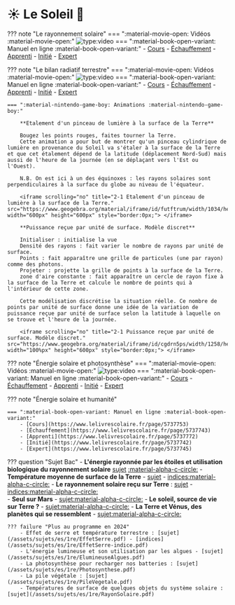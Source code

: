# ☀️ Le Soleil 🌈


??? note "Le rayonnement solaire"
    === ":material-movie-open: Vidéos :material-movie-open:"
        ![type:video](https://www.youtube.com/embed/L4tDCj86SYM)
    === ":material-book-open-variant: Manuel en ligne :material-book-open-variant:"
        - [Cours](https://www.lelivrescolaire.fr/page/4676719)
        - [Échauffement](https://www.lelivrescolaire.fr/page/4676824)
        - [Apprenti](https://www.lelivrescolaire.fr/page/4677175)
        - [Initié](https://www.lelivrescolaire.fr/page/4677365)
        - [Expert](https://www.lelivrescolaire.fr/page/4677554)
  
??? note "Le bilan radiatif terrestre"
    === ":material-movie-open: Vidéos :material-movie-open:"
        ![type:video](https://www.youtube.com/embed/jvZZCZTwsiw)
    === ":material-book-open-variant: Manuel en ligne :material-book-open-variant:"
        - [Cours](https://www.lelivrescolaire.fr/page/5737779)
        - [Échauffement](https://www.lelivrescolaire.fr/page/5737752)
        - [Apprenti](https://www.lelivrescolaire.fr/page/5737749)
        - [Initié](https://www.lelivrescolaire.fr/page/5737778)
        - [Expert](https://www.lelivrescolaire.fr/page/5737732)

    === ":material-nintendo-game-boy: Animations :material-nintendo-game-boy:"
        
        **Etalement d'un pinceau de lumière à la surface de la Terre**

        Bougez les points rouges, faites tourner la Terre.
        Cette animation a pour but de montrer qu'un pinceau cylindrique de lumière en provenance du Soleil va s'étaler à la surface de la Terre et que cet étalement dépend de la latitude (déplacement Nord-Sud) mais aussi de l'heure de la journée (en se déplaçant vers l'Est ou l'Ouest).

        N.B. On est ici à un des équinoxes : les rayons solaires sont perpendiculaires à la surface du globe au niveau de l'équateur.

        <iframe scrolling="no" title="2-1 Etalement d'un pinceau de lumière à la surface de la Terre." src="https://www.geogebra.org/material/iframe/id/futftrum/width/1034/height/918/border/888888/sfsb/true/smb/false/stb/false/stbh/false/ai/false/asb/false/sri/true/rc/false/ld/false/sdz/true/ctl/false" width="600px" height="600px" style="border:0px;"> </iframe>

        **Puissance reçue par unité de surface. Modèle discret**
        
        Initialiser : initialise la vue
        Densité des rayons : fait varier le nombre de rayons par unité de surface.
        Points : fait apparaître une grille de particules (une par rayon) comme des photons.
        Projeter : projette la grille de points à la surface de la Terre.
        zone d'aire constante : fait apparaître un cercle de rayon fixe à la surface de la Terre et calcule le nombre de points qui à l'intérieur de cette zone.

        Cette modélisation discrétise la situation réelle. Ce nombre de points par unité de surface donne une idée de la variation de puissance reçue par unité de surface selon la latitude à laquelle on se trouve et l'heure de la journée.

        <iframe scrolling="no" title="2-1 Puissance reçue par unité de surface. Modèle discret." src="https://www.geogebra.org/material/iframe/id/cgdrn5ps/width/1258/height/630/border/888888/sfsb/true/smb/false/stb/false/stbh/false/ai/false/asb/false/sri/false/rc/false/ld/false/sdz/false/ctl/false" width="100%px" height="600px" style="border:0px;"> </iframe>

??? note "Énergie solaire et photosynthèse"
    === ":material-movie-open: Vidéos :material-movie-open:"
        ![type:video](https://www.youtube.com/embed/Gaso7TbAPHM)
    === ":material-book-open-variant: Manuel en ligne :material-book-open-variant:"
        - [Cours](https://www.lelivrescolaire.fr/page/5737755)
        - [Échauffement](https://www.lelivrescolaire.fr/page/5737747)
        - [Apprenti](https://www.lelivrescolaire.fr/page/5737737)
        - [Initié](https://www.lelivrescolaire.fr/page/5737738)
        - [Expert](https://www.lelivrescolaire.fr/page/5737736)

??? note "Énergie solaire et humanité"

    === ":material-book-open-variant: Manuel en ligne :material-book-open-variant:"
        - [Cours](https://www.lelivrescolaire.fr/page/5737753)
        - [Échauffement](https://www.lelivrescolaire.fr/page/5737743)
        - [Apprenti](https://www.lelivrescolaire.fr/page/5737772)
        - [Initié](https://www.lelivrescolaire.fr/page/5737742)
        - [Expert](https://www.lelivrescolaire.fr/page/5737745)

??? question "Sujet Bac"
    - **L'énergie rayonnée par les étoiles et utilisation biologique du rayonnement solaire** [sujet](/assets/sujets/es/1re/EnergieEtoile.pdf) [:material-alpha-c-circle:](/assets/sujets/es/1re/correction/Correction-Lenergie-rayonnee-par-les-etoiles-et-utilisation-biologique-du-rayonnement-solaire.pdf)
    - **Température moyenne de surface de la Terre** - [sujet](/assets/sujets/es/1re/TSurfaceTerre.pdf) - [indices](/assets/sujets/es/1re/TSurfaceTerre-indice.pdf)[:material-alpha-c-circle:](/assets/sujets/es/1re/correction/correction-temperature-moyenne-de-la-surface-de-la-terre.pdf)
    - **Le rayonnement solaire reçu sur Terre** : [sujet](/assets/sujets/es/1re/RayonnementSolaire.pdf) - [indices](/assets/sujets/es/1re/RayonnementSolaire-indice.pdf)[:material-alpha-c-circle:](/assets/sujets/es/1re/correction/correction-le-rayonnement-solaire-recu-sur-terre.pdf)    
    - **Seul sur Mars** - [sujet](/assets/sujets/es/1re/SeulMars.pdf)[:material-alpha-c-circle:](/assets/sujets/es/1re/correction/correction-seul-sur-mars.pdf)
    - **Le soleil, source de vie sur Terre ?** - [sujet](/assets/sujets/es/1re/SoleilVie.pdf)[:material-alpha-c-circle:](/assets/sujets/es/1re/correction/correction-le-soleil-source-de-vie-sur-terre.pdf)
    - **La Terre et Vénus, des planètes qui se ressemblent** - [sujet](/assets/sujets/es/1re/TerreVenus.pdf)[:material-alpha-c-circle:](/assets/sujets/es/1re/correction/correction-la-terre-et-venus-des-planetes-qui-se-ressemblent.pdf)             

    ??? failure "Plus au programme en 2024"
        - Effet de serre et température terrestre : [sujet](/assets/sujets/es/1re/EffetSerre.pdf) - [indices](/assets/sujets/es/1re/EffetSerre-indice.pdf)
        - L'énergie lumineuse et son utilisation par les algues - [sujet](/assets/sujets/es/1re/ElumineuseAlgues.pdf)
        - La photosynthèse pour recharger nos batteries : [sujet](/assets/sujets/es/1re/Photosynthese.pdf)
        - La pile végétale : [sujet](/assets/sujets/es/1re/PileVegetale.pdf)
        - Températures de surface de quelques objets du système solaire : [sujet](/assets/sujets/es/1re/RayonSolaire.pdf)
                  